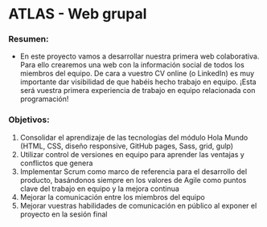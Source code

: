 # ATLAS - Web grupal

### Resumen:</br>
- En este proyecto vamos a desarrollar nuestra primera web colaborativa. Para ello crearemos una web con la información social de todos los miembros del equipo. De cara a vuestro CV online (o LinkedIn) es muy importante dar visibilidad de que habéis hecho trabajo en equipo. ¡Esta será vuestra primera experiencia de trabajo en equipo relacionada con programación!

### Objetivos:
1. Consolidar el aprendizaje de las tecnologías del módulo Hola Mundo (HTML, CSS, diseño responsive, GitHub pages, Sass, grid, gulp) </br>
2. Utilizar control de versiones en equipo para aprender las ventajas y conflictos que genera </br>
3. Implementar Scrum como marco de referencia para el desarrollo del producto, basándonos siempre en los valores de Agile como puntos clave del trabajo en equipo y la mejora continua </br>
4. Mejorar la comunicación entre los miembros del equipo </br>
5. Mejorar vuestras habilidades de comunicación en público al exponer el proyecto en la sesión final
